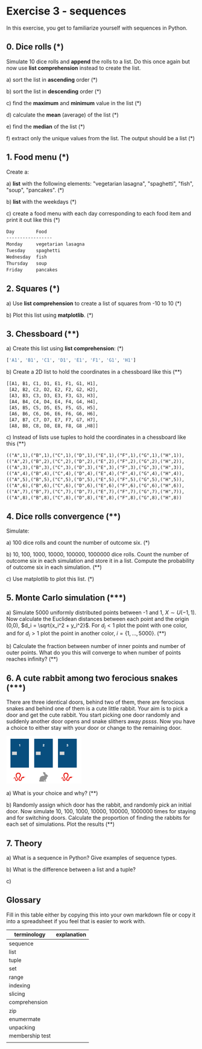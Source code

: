 # Exercise 3 - sequences

In this exercise, you get to familiarize yourself with sequences in Python.

## 0. Dice rolls (\*)

Simulate 10 dice rolls and **append** the rolls to a list. Do this once again but now use **list comprehension** instead to create the list.

a) sort the list in **ascending** order (\*)

b) sort the list in **descending** order (\*)

c) find the **maximum** and **minimum** value in the list (\*)

d) calculate the **mean** (average) of the list (\*)

e) find the **median** of the list (\*)

f) extract only the unique values from the list. The output should be a list (\*)

## 1. Food menu (\*)

Create a:

a) **list** with the following elements: "vegetarian lasagna", "spaghetti", "fish", "soup", "pancakes". (\*)

b) **list** with the weekdays (\*)

c) create a food menu with each day corresponding to each food item and print it out like this (\*)

```bash
Day        Food
-----------------
Monday     vegetarian lasagna
Tuesday    spaghetti
Wednesday  fish
Thursday   soup
Friday     pancakes
```

## 2. Squares (\*)

a) Use **list comprehension** to create a list of squares from -10 to 10 (\*)

b) Plot this list using **matplotlib**. (\*)

## 3. Chessboard (\*\*)

a) Create this list using **list comprehension**: (\*)

```python
['A1', 'B1', 'C1', 'D1', 'E1', 'F1', 'G1', 'H1']
```

b) Create a 2D list to hold the coordinates in a chessboard like this (\*\*)

```
[[A1, B1, C1, D1, E1, F1, G1, H1],
 [A2, B2, C2, D2, E2, F2, G2, H2],
 [A3, B3, C3, D3, E3, F3, G3, H3],
 [A4, B4, C4, D4, E4, F4, G4, H4],
 [A5, B5, C5, D5, E5, F5, G5, H5],
 [A6, B6, C6, D6, E6, F6, G6, H6],
 [A7, B7, C7, D7, E7, F7, G7, H7],
 [A8, B8, C8, D8, E8, F8, G8 ,H8]]
```

c) Instead of lists use tuples to hold the coordinates in a chessboard like this (\*\*)

```
(("A",1),("B",1),("C",1),("D",1),("E",1),("F",1),("G",1),("H",1)),
(("A",2),("B",2),("C",2),("D",2),("E",2),("F",2),("G",2),("H",2)),
(("A",3),("B",3),("C",3),("D",3),("E",3),("F",3),("G",3),("H",3)),
(("A",4),("B",4),("C",4),("D",4),("E",4),("F",4),("G",4),("H",4)),
(("A",5),("B",5),("C",5),("D",5),("E",5),("F",5),("G",5),("H",5)),
(("A",6),("B",6),("C",6),("D",6),("E",6),("F",6),("G",6),("H",6)),
(("A",7),("B",7),("C",7),("D",7),("E",7),("F",7),("G",7),("H",7)),
(("A",8),("B",8),("C",8),("D",8),("E",8),("F",8),("G",8),("H",8))
```

## 4. Dice rolls convergence (\*\*)

Simulate:

a) 100 dice rolls and count the number of outcome six. (\*)

b) 10, 100, 1000, 10000, 100000, 1000000 dice rolls. Count the number of outcome six in each simulation and store it in a list. Compute the probability of outcome six in each simulation. (\*\*)

c) Use matplotlib to plot this list. (\*)

## 5. Monte Carlo simulation (\*\*\*)

a) Simulate 5000 uniformly distributed points between -1 and 1, $X\sim U(-1,1)$. Now calculate the Euclidean distances between each point and the origin (0,0), $d_i = \sqrt{x_i^2 + y_i^2}$. For $d_i < 1$ plot the point with one color, and for $d_i > 1$ plot the point in another color, $i = \{1,\ldots, 5000\}$. (\*\*)

b) Calculate the fraction between number of inner points and number of outer points. What do you this will converge to when number of points reaches infinity? (\*\*)

## 6. A cute rabbit among two ferocious snakes (\*\*\*)

There are three identical doors, behind two of them, there are ferocious snakes and behind one of them is a cute little rabbit. Your aim is to pick a door and get the cute rabbit. You start picking one door randomly and suddenly another door opens and snake slithers away _pssss_. Now you have a choice to either stay with your door or change to the remaining door.

<img src="https://github.com/kokchun/assets/blob/main/python/snakes_rabbits.png?raw=true" width = 200>

a) What is your choice and why? (\*\*)

b) Randomly assign which door has the rabbit, and randomly pick an initial door. Now simulate 10, 100, 1000, 10000, 100000, 1000000 times for staying and for switching doors. Calculate the proportion of finding the rabbits for each set of simulations. Plot the results (\*\*)

## 7. Theory

a) What is a sequence in Python? Give examples of sequence types.

b) What is the difference between a list and a tuple?



c)

## Glossary

Fill in this table either by copying this into your own markdown file or copy it into a spreadsheet if you feel that is easier to work with.

| terminology     | explanation |
| --------------- | ----------- |
| sequence        |             |
| list            |             |
| tuple           |             |
| set             |             |
| range           |             |
| indexing        |             |
| slicing         |             |
| comprehension   |             |
| zip             |             |
| enumermate      |             |
| unpacking       |             |
| membership test |             |
|                 |             |
